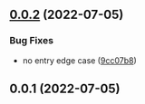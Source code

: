 ## [0.0.2](https://github.com/jaderd-jh/vite-plugin-debugger/compare/v0.0.1...v0.0.2) (2022-07-05)


### Bug Fixes

* no entry edge case ([9cc07b8](https://github.com/jaderd-jh/vite-plugin-debugger/commit/9cc07b8b8a5af5a896fddb45e60645eba451a2b2))



## 0.0.1 (2022-07-05)



